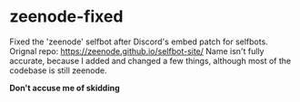 # zeenode-fixed
Fixed the 'zeenode' selfbot after Discord's embed patch for selfbots. Orignal repo: https://zeenode.github.io/selfbot-site/ 
Name isn't fully accurate, because I added and changed a few things, although most of the codebase is still zeenode.

**Don't accuse me of skidding**
